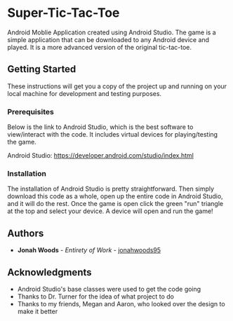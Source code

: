 # Super-Tic-Tac-Toe
  Android Moblie Application created using Android Studio. The game is a simple application that can be downloaded to any Android device and played. It is a more advanced version of the original tic-tac-toe.
  
## Getting Started

These instructions will get you a copy of the project up and running on your local machine for development and testing purposes.

### Prerequisites

Below is the link to Android Studio, which is the best software to view/interact with the code. It includes virtual devices for playing/testing the game.

Android Studio:
https://developer.android.com/studio/index.html

### Installation
The installation of Android Studio is pretty straightforward. Then simply download this code as a whole, open up the entire code in Android Studio, and it will do the rest. 
Once the game is open click the green "run" triangle at the top and select your device. A device will open and run the game!

## Authors

* **Jonah Woods** - *Entirety of Work* - [jonahwoods95](https://github.com/jonahwoods95)

## Acknowledgments

* Android Studio's base classes were used to get the code going
* Thanks to Dr. Turner for the idea of what project to do
* Thanks to my friends, Megan and Aaron, who looked over the design to make it better
